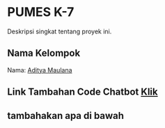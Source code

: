 # PUMES K-7

Deskripsi singkat tentang proyek ini.

## Nama Kelompok

Nama: [Aditya Maulana](https://www.linkedin.com/in/nama-anda/)

## Link Tambahan Code Chatbot [Klik](https://bit.ly/4bSoEv5)

## tambahakan apa di bawah
